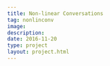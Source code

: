 ```yaml
---
title: Non-linear Conversations
tag: nonlinconv
image: 
description: 
date: 2016-11-20
type: project
layout: project.html
---
```



